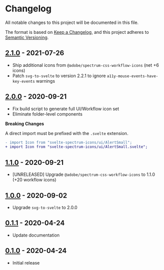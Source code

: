 # Changelog

All notable changes to this project will be documented in this file.

The format is based on [Keep a Changelog](https://keepachangelog.com/en/1.0.0/),
and this project adheres to [Semantic Versioning](https://semver.org/spec/v2.0.0.html).

## [2.1.0](https://github.com/metonym/svelte-spectrum-icons/releases/tag/v2.1.0) - 2021-07-26

- Ship additional icons from `@adobe/spectrum-css-workflow-icons` (net +6 icons)
- Patch `svg-to-svelte` to version 2.2.1 to ignore `a11y-mouse-events-have-key-events` warnings

## [2.0.0](https://github.com/metonym/svelte-spectrum-icons/releases/tag/v2.0.0) - 2020-09-21

- Fix build script to generate full UI/Workflow icon set
- Eliminate folder-level components

**Breaking Changes**

A direct import must be prefixed with the `.svelte` extension.

```diff
- import Icon from "svelte-spectrum-icons/ui/AlertSmall";
+ import Icon from "svelte-spectrum-icons/ui/AlertSmall.svelte";
```

## [1.1.0](https://github.com/metonym/svelte-spectrum-icons/releases/tag/v1.1.0) - 2020-09-21

- [UNRELEASED] Upgrade `@adobe/spectrum-css-workflow-icons` to 1.1.0 (+20 workflow icons)

## [1.0.0](https://github.com/metonym/svelte-spectrum-icons/releases/tag/v1.0.0) - 2020-09-02

- Upgrade `svg-to-svelte` to 2.0.0

## [0.1.1](https://github.com/metonym/svelte-spectrum-icons/releases/tag/v0.1.1) - 2020-04-24

- Update documentation

## [0.1.0](https://github.com/metonym/svelte-spectrum-icons/releases/tag/v0.1.0) - 2020-04-24

- Initial release
